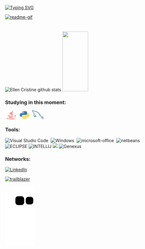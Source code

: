 <a href="https://git.io/typing-svg"><img src="https://readme-typing-svg.herokuapp.com?font=Roboto&weight=500&duration=3000&pause=1000&color=F4F4F7&repeat=true&width=554&lines=%F0%9F%8C%B1+Programmer+in+development;%F0%9F%92%99Passionate+about+data+and+technology;%F0%9F%8E%AFAnalyze%2C+create%2C+solver%2C+and+save+time;%F0%9F%8E%93Student+Information+Systems;%F0%9F%87%A7%F0%9F%87%B7+%F0%9F%91%A9%F0%9F%8F%BD%E2%80%8D%F0%9F%92%BB" alt="Typing SVG"/></a>

<a href="https://uploaddeimagens.com.br/images/004/386/749/original/port.gif?1678567007"><img src="https://uploaddeimagens.com.br/images/004/386/749/original/port.gif?1678567007" alt="readme-gif" border="0" height="333px" width="2000px"></a>
#
<div>
  <img width="49%" height="195px" src="https://github-readme-stats.vercel.app/api?username=ellencrist&show_icons=true&hide_border=true&title_color=FF00FF&icon_color=191970text_color=4B0082&bg_color=0d1117" alt="Ellen Cristine  github stats"/> 
  
  <img width="41%" height="195px" src="https://github-readme-stats.vercel.app/api/top-langs/?username=ellencrist&layout=compact&hide_border=true&title_color=FF00FFtext_color=191970_color=4B0082&bg_color=0d1117"/>
</div>

### Studying in this moment:
<div style="display: inline_block">
  <img align="center" alt="Java" height="30" width="40" src="https://raw.githubusercontent.com/devicons/devicon/master/icons/java/java-plain.svg">
  <img align="center" alt="python" height="30" width="40" src="https://raw.githubusercontent.com/devicons/devicon/master/icons/python/python-original.svg">
  <img align="center" alt="python" height="30" width="40" src="https://raw.githubusercontent.com/devicons/devicon/master/icons/mysql/mysql-original.svg">
 <br>
</div>

  
### Tools:
![Visual Studio Code](https://img.shields.io/badge/-Visual%20Studio%20Code-0D1117?style=for-the-badge&logo=visual-studio-code&logoColor=007ACC&labelColor=0D1117)&nbsp;
![Windows](https://img.shields.io/badge/-Windows-0D1117?style=for-the-badge&logo=windows&labelColor=0D1117)&nbsp;
![microsoft-office](https://img.shields.io/badge/-microsoft_office-0D1117?style=for-the-badge&logo=microsoft-office&labelColor=0D1117)&nbsp;
![netbeans](https://img.shields.io/badge/-netbeans-0D1117?style=for-the-badge&logo=netbeans&labelColor=0D1117)&nbsp;
<img alt="ECLIPSE" src="https://img.shields.io/badge/Eclipse-0D1117?style=for-the-badge&logo=eclipse&logoColor=white" />
<img  alt="INTELLIJ" src="https://img.shields.io/badge/IntelliJ_IDEA-0D1117.svg?style=for-the-badge&logo=intellij-idea&logoColor=white" />
<img allt="MySQL" src="https://img.shields.io/badge/MySQL-0D1117?style=for-the-badge&logo=mysql&logoColor=white" />
![Genexus](https://img.shields.io/badge/-GeneXus%2017-0D1117?style=for-the-badge&logo=GeneXus&logoColor=007ACC&labelColor=0D1117)&nbsp;


### Networks:

 [![LinkedIn](https://img.shields.io/badge/LinkedIn-0077B5?style=for-the-badge&logo=linkedin&logoColor=white)](https://www.linkedin.com/in/ellencristinev/)
 
 <a href="https://trailblazer.me/id/ellencrist" target="blank"/><img src="https://uploaddeimagens.com.br/images/004/414/538/original/Imagem2nn.jpg?1680349837" alt="trailblazer" widht="11px" height="24,5px"></a>

![snake](https://github.com/ellencrist/ellencrist/blob/output/github-contribution-grid-snake.svg)


